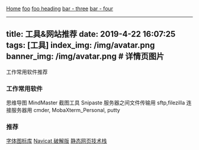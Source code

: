 [Home](/) <!-- 跳转到根部的 README.md -->
[foo](/foo/) <!-- 跳转到 foo 文件夹的 index.html -->
[foo heading](./#heading) <!-- 跳转到 foo/index.html 的特定标题位置 -->
[bar - three](../bar/three.md) <!-- 具体文件可以使用 .md 结尾(推荐) -->
[bar - four](../bar/four.html) <!-- 也可以用 .html -->

---
title: 工具&网站推荐
date: 2019-4-22 16:07:25
tags: [工具]
index_img: /img/avatar.png
banner_img: /img/avatar.png  # 详情页图片
---

工作常用软件推荐
<!-- more -->
### 工作常用软件

思维导图 MindMaster
截图工具 Snipaste
服务器之间文件传输用 sftp,filezilla
连接服务器用 cmder, MobaXterm_Personal, putty

### 推荐

[字体图标库](https://fontawesome.com/icons?d=gallery)
[Navicat 破解版](https://blog.csdn.net/weixin_40845165/article/details/84076958)
[静态网页技术栈](https://www.staticgen.com/)